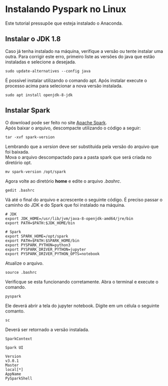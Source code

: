 # Instalando Pyspark no Linux

Este tutorial pressupõe que esteja instalado o Anaconda.

## Instalar o JDK 1.8

Caso já tenha instalado na máquina, verifique a versão ou tente instalar uma outra.
Para corrigir este erro, primeiro liste as versões do java que estão instaladas e selecione a desejada.
```
sudo update-alternatives --config java
```

É possível instalar utilizando o comando apt. Após instalar execute o processo acima para selecionar a nova versão instalada.
```
sudo apt install openjdk-8-jdk
```

## Instalar Spark

O download pode ser feito no site [Apache Spark](https://spark.apache.org/downloads.html).  
Após baixar o arquivo, descompacte utilizando o código a seguir: 
```
tar -xvf spark-version
```
Lembrando que a *version* deve ser substituida pela versão do arquivo que foi baixada.  
Mova o arquivo descompactado para a pasta spark que será criada no diretório opt.
```
mv spark-version /opt/spark
```
Agora volte ao diretório **home** e edite o arquivo *.bashrc*.
```
gedit .bashrc
```
Vá até o final do arquivo e acrescente o seguinte código.
É preciso passar o caminho do JDK e do Spark que foi instalado na máquina. 
```
# JDK
export JDK_HOME=/usr/lib/jvm/java-8-openjdk-amd64/jre/bin
export PATH=$PATH:$JDK_HOME/bin

# Spark
export SPARK_HOME=/opt/spark
export PATH=$PATH:$SPARK_HOME/bin
export PYSPARK_PYTHON=python3
export PYSPARK_DRIVER_PYTHON=jupyter
export PYSPARK_DRIVER_PYTHON_OPTS=notebook
```
Atualize o arquivo.

```
source .bashrc
```

Verificque se esta funcionando corretamente. Abra o terminal e execute o comando.

```
pyspark
```
Ele deverá abrir a tela do jupyter notebook. Digite em um célula o seguinte comanto.
```
sc
```
Deverá ser retornado a versão instalada.
```
SparkContext

Spark UI

Version
v3.0.1
Master
local[*]
AppName
PySparkShell
```
